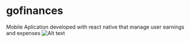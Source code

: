 # gofinances
Mobile Aplication developed with react native that manage user earnings and expenses
![Alt text]("https://github.com/vinigam/gofinances/blob/main/img/01.png")

